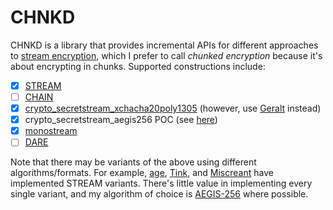 # CHNKD
CHNKD is a library that provides incremental APIs for different approaches to [stream encryption](https://eprint.iacr.org/2015/189), which I prefer to call *chunked encryption* because it's about encrypting in chunks. Supported constructions include:

- [x] [STREAM](https://eprint.iacr.org/2015/189)
- [ ] [CHAIN](https://eprint.iacr.org/2015/189)
- [x] [crypto_secretstream_xchacha20poly1305](https://doc.libsodium.org/secret-key_cryptography/secretstream) (however, use [Geralt](https://www.geralt.xyz/authenticated-encryption/stream-and-file-encryption) instead)
- [x] crypto_secretstream_aegis256 POC (see [here](https://github.com/samuel-lucas6/crypto-secretstream-aegis256))
- [x] [monostream](https://monocypher.org/manual/aead)
- [ ] [DARE](https://github.com/minio/sio)

Note that there may be variants of the above using different algorithms/formats. For example, [age](https://github.com/C2SP/C2SP/blob/main/age.md), [Tink](https://developers.google.com/tink/wire-format#streaming_aead), and [Miscreant](https://github.com/miscreant/meta/wiki/STREAM) have implemented STREAM variants. There's little value in implementing every single variant, and my algorithm of choice is [AEGIS-256](https://datatracker.ietf.org/doc/html/draft-irtf-cfrg-aegis-aead) where possible.
